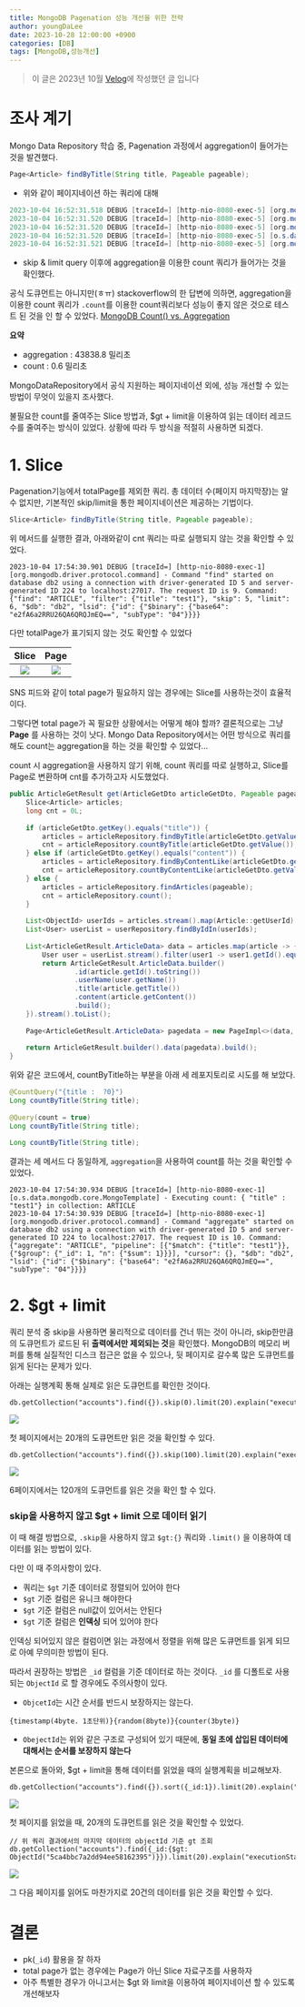 ```yaml
---
title: MongoDB Pagenation 성능 개선을 위한 전략
author: youngDaLee
date: 2023-10-28 12:00:00 +0900
categories: [DB]
tags: [MongoDB,성능개선]
---
```


> 이 글은 2023년 10월 [Velog](https://velog.io/@youngda/MongoDB-Pagenation-%EC%84%B1%EB%8A%A5-%EA%B0%9C%EC%84%A0%EC%9D%84-%EC%9C%84%ED%95%9C-%EC%A0%84%EB%9E%B5)에 작성했던 글 입니다

# 조사 계기
Mongo Data Repository 학습 중, Pagenation 과정에서 aggregation이 들어가는 것을 발견했다.

``` java
Page<Article> findByTitle(String title, Pageable pageable);
```
* 위와 같이 페이지네이션 하는 쿼리에 대해

```java
2023-10-04 16:52:31.518 DEBUG [traceId=] [http-nio-8080-exec-5] [org.mongodb.driver.protocol.command] - Command "find" started on database db2 using a connection with driver-generated ID 5 and server-generated ID 175 to localhost:27017. The request ID is 34. Command: {"find": "ARTICLE", "filter": {"title": "test1"}, "skip": 5, "limit": 5, "$db": "db2", "lsid": {"id": {"$binary": {"base64": "glOjvC1KR2KhRAZ0KBUCUQ==", "subType": "04"}}}}
2023-10-04 16:52:31.520 DEBUG [traceId=] [http-nio-8080-exec-5] [org.mongodb.driver.protocol.command] - Command "find" succeeded in 1.73 ms using a connection with driver-generated ID 5 and server-generated ID 175 to localhost:27017. The request ID is 34. Command reply: {"cursor": {"firstBatch": [{"_id": {"$oid": "651cfd23f2c1973588c10daa"}, "user_id": {"$oid": "65128e21a1bfc75f7db6a2a1"}, "title": "test1", "content": "c1"}, {"_id": {"$oid": "651cfd24f2c1973588c10dab"}, "user_id": {"$oid": "65128e21a1bfc75f7db6a2a1"}, "title": "test1", "content": "c1"}, {"_id": {"$oid": "651cfd24f2c1973588c10dac"}, "user_id": {"$oid": "65128e21a1bfc75f7db6a2a1"}, "title": "test1", "content": "c1"}, {"_id": {"$oid": "651cfd25f2c1973588c10dad"}, "user_id": {"$oid": "65128e21a1bfc75f7db6a2a1"}, "title": "test1", "content": "c1"}, {"_id": {"$oid": "651cfd26f2c1973588c10dae"}, "user_id": {"$oid": "65128e21a1bfc75f7db6a2a1"}, "title": "test1", "content": "c1"}], "id": 0, "ns": "db2.ARTICLE"}, "ok": 1.0}
2023-10-04 16:52:31.520 DEBUG [traceId=] [http-nio-8080-exec-5] [org.mongodb.driver.operation] - Received batch of 5 documents with cursorId 0 from server localhost:27017
2023-10-04 16:52:31.520 DEBUG [traceId=] [http-nio-8080-exec-5] [o.s.data.mongodb.core.MongoTemplate] - Executing count: { "title" : "test1"} in collection: ARTICLE
2023-10-04 16:52:31.521 DEBUG [traceId=] [http-nio-8080-exec-5] [org.mongodb.driver.protocol.command] - Command "aggregate" started on database db2 using a connection with driver-generated ID 5 and server-generated ID 175 to localhost:27017. The request ID is 35. Command: {"aggregate": "ARTICLE", "pipeline": [{"$match": {"title": "test1"}}, {"$group": {"_id": 1, "n": {"$sum": 1}}}], "cursor": {}, "$db": "db2", "lsid": {"id": {"$binary": {"base64": "glOjvC1KR2KhRAZ0KBUCUQ==", "subType": "04"}}}}
```
* skip & limit query 이후에 aggregation을 이용한 count 쿼리가 들어가는 것을 확인했다.


공식 도큐먼트는 아니지만(ㅎㅠ) stackoverflow의 한 답변에 의하면, aggregation을 이용한 count 쿼리가 `.count`를 이용한 count쿼리보다 성능이 좋지 않은 것으로 테스트 된 것을 인 할 수 있었다.
[MongoDB Count() vs. Aggregation](https://stackoverflow.com/questions/33181878/mongodb-count-vs-aggregation)

**요약**
* aggregation : 43838.8 밀리초
* count : 0.6 밀리초

MongoDataRepository에서 공식 지원하는 페이지네이션 외에, 성능 개선할 수 있는 방법이 무엇이 있을지 조사했다.

불필요한 count를 줄여주는 Slice 방법과, $gt + limit을 이용하여 읽는 데이터 레코드 수를 줄여주는 방식이 있었다.
상황에 따라 두 방식을 적절히 사용하면 되겠다.


# 1. Slice
Pagenation기능에서 totalPage를 제외한 쿼리.
총 데이터 수(페이지 마지막장)는 알 수 없지만, 기본적인 skip/limit을 통한 페이지네이션은 제공하는 기법이다.
```java
Slice<Article> findByTitle(String title, Pageable pageable);
```
위 메서드를 실행한 결과, 아래와같이 cnt 쿼리는 따로 실행되지 않는 것을 확인할 수 있었다.
```
2023-10-04 17:54:30.901 DEBUG [traceId=] [http-nio-8080-exec-1] [org.mongodb.driver.protocol.command] - Command "find" started on database db2 using a connection with driver-generated ID 5 and server-generated ID 224 to localhost:27017. The request ID is 9. Command: {"find": "ARTICLE", "filter": {"title": "test1"}, "skip": 5, "limit": 6, "$db": "db2", "lsid": {"id": {"$binary": {"base64": "e2fA6a2RRU26QA6QRQJmEQ==", "subType": "04"}}}}
```

 다만 totalPage가 표기되지 않는 것도 확인할 수 있었다
 
 |Slice|Page|
 |:--:|:--:|
 |![](https://velog.velcdn.com/images/youngda/post/6a3dc29c-ea7a-43bd-9937-c1add65db49d/image.png)|![](https://velog.velcdn.com/images/youngda/post/5c80aff6-f807-4fa0-add2-ea6106eca505/image.png)|
 
 
SNS 피드와 같이 total page가 필요하지 않는 경우에는 Slice를 사용하는것이 효율적이다.

그렇다면 total page가 꼭 필요한 상황에서는 어떻게 해야 할까?
결론적으로는 그냥 **Page** 를 사용하는 것이 낫다.
Mongo Data Repository에서는 어떤 방식으로 쿼리를 해도 count는 aggregation을 하는 것을 확인할 수 있었다...

count 시 aggregation을 사용하지 않기 위해, count 쿼리를 따로 실행하고, Slice를 Page로 변환하며 cnt를 추가하고자 시도했었다.
```java
public ArticleGetResult get(ArticleGetDto articleGetDto, Pageable pageable) {
    Slice<Article> articles;
    long cnt = 0L;
 
    if (articleGetDto.getKey().equals("title")) {
        articles = articleRepository.findByTitle(articleGetDto.getValue(), pageable);
        cnt = articleRepository.countByTitle(articleGetDto.getValue());
    } else if (articleGetDto.getKey().equals("content")) {
        articles = articleRepository.findByContentLike(articleGetDto.getValue(), pageable);
        cnt = articleRepository.countByContentLike(articleGetDto.getValue());
    } else {
        articles = articleRepository.findArticles(pageable);
        cnt = articleRepository.count();
    }
 
    List<ObjectId> userIds = articles.stream().map(Article::getUserId).collect(Collectors.toList());
    List<User> userList = userRepository.findByIdIn(userIds);
 
    List<ArticleGetResult.ArticleData> data = articles.map(article -> {
        User user = userList.stream().filter(user1 -> user1.getId().equals(article.getUserId())).findFirst().orElseThrow();
        return ArticleGetResult.ArticleData.builder()
                .id(article.getId().toString())
                .userName(user.getName())
                .title(article.getTitle())
                .content(article.getContent())
                .build();
    }).stream().toList();
 
    Page<ArticleGetResult.ArticleData> pagedata = new PageImpl<>(data, pageable, cnt);
 
    return ArticleGetResult.builder().data(pagedata).build();
}
```
위와 같은 코드에서, countByTitle하는 부분을 아래 세 레포지토리로 시도를 해 보았다.

``` java
@CountQuery("{title :  ?0}")
Long countByTitle(String title);
 
@Query(count = true)
Long countByTitle(String title);
 
Long countByTitle(String title);
```

결과는 세 메서드 다 동일하게, `aggregation`을 사용하여 count를 하는 것을 확인할 수 있었다.
```
2023-10-04 17:54:30.934 DEBUG [traceId=] [http-nio-8080-exec-1] [o.s.data.mongodb.core.MongoTemplate] - Executing count: { "title" : "test1"} in collection: ARTICLE
2023-10-04 17:54:30.939 DEBUG [traceId=] [http-nio-8080-exec-1] [org.mongodb.driver.protocol.command] - Command "aggregate" started on database db2 using a connection with driver-generated ID 5 and server-generated ID 224 to localhost:27017. The request ID is 10. Command: {"aggregate": "ARTICLE", "pipeline": [{"$match": {"title": "test1"}}, {"$group": {"_id": 1, "n": {"$sum": 1}}}], "cursor": {}, "$db": "db2", "lsid": {"id": {"$binary": {"base64": "e2fA6a2RRU26QA6QRQJmEQ==", "subType": "04"}}}}
```



# 2. $gt + limit
쿼리 분석 중 skip을 사용하면 물리적으로 데이터를 건너 뛰는 것이 아니라, skip한만큼의 도큐먼트가 로드된 뒤 **출력에서만 제외되는 것**을 확인했다.
MongoDB의 메모리 버퍼를 통해 실질적인 디스크 접근은 없을 수 있으나, 뒷 페이지로 갈수록 많은 도큐먼트를 읽게 된다는 문제가 있다.

아래는 실행계획 통해 실제로 읽은 도큐먼트를 확인한 것이다.

```
db.getCollection("accounts").find({}).skip(0).limit(20).explain("executionStats")
```
![](https://velog.velcdn.com/images/youngda/post/c1f5cd1f-7f42-48cb-b529-29588e5824b1/image.png)

첫 페이지에서는 20개의 도큐먼트만 읽은 것을 확인할 수 있다.

```
db.getCollection("accounts").find({}).skip(100).limit(20).explain("executionStats")
```
![](https://velog.velcdn.com/images/youngda/post/de65d418-1e6a-4b2e-920e-06a95d35af09/image.png)

6페이지에서는 120개의 도큐먼트를 읽은 것을 확인 할 수 있다.

### skip을 사용하지 않고 $gt + limit 으로 데이터 읽기
이 때 해결 방법으로, `.skip`을 사용하지 않고 `$gt:{}` 쿼리와 `.limit()` 을 이용하여 데이터를 읽는 방법이 있다.

다만 이 때 주의사항이 있다.
* 쿼리는 `$gt` 기준 데이터로 정렬되어 있어야 한다
* `$gt` 기준 컬럼은 유니크 해야한다
* `$gt` 기준 컬럼은 null값이 있어서는 안된다
* `$gt` 기준 컬럼은 **인덱싱** 되어 있어야 한다

인덱싱 되어있지 않은 컬럼이면 읽는 과정에서 정렬을 위해 많은 도큐먼트를 읽게 되므로 아예 무의미한 방법이 된다.

따라서 권장하는 방법은 `_id` 컬럼을 기준 데이터로 하는 것이다.
`_id` 를 디폴트로 사용되는 `ObjectId` 로 할 경우에도 주의사항이 있다.
* `ObjcetId`는 시간 순서를 반드시 보장하지는 않는다.
```
{timestamp(4byte. 1초단위)}{random(8byte)}{counter(3byte)}
```
* `ObejectId`는 위와 같은 구조로 구성되어 있기 때문에, **동일 초에 삽입된 데이터에 대해서는 순서를 보장하지 않는다**


본론으로 돌아와, $gt + limit을 통해 데이터를 읽었을 때의 실행계획을 비교해보자.

```
db.getCollection("accounts").find({}).sort({_id:1}).limit(20).explain("executionStats")
```
![](https://velog.velcdn.com/images/youngda/post/d192df0d-bd07-41f4-81f5-b2b0dabfc13a/image.png)

첫 페이지를 읽었을 때, 20개의 도큐먼트를 읽은 것을 확인할 수 있었다.

```
// 위 쿼리 결과에서의 마지막 데이터의 objectId 기준 gt 조회
db.getCollection("accounts").find({_id:{$gt: ObjectId("5ca4bbc7a2dd94ee58162395")}}).limit(20).explain("executionStats")
```
![](https://velog.velcdn.com/images/youngda/post/2ca4f653-f275-496c-a548-dddfc92b77e8/image.png)

그 다음 페이지를 읽어도 마찬가지로 20건의 데이터를 읽은 것을 확인할 수 있다.

# 결론
* pk(`_id`) 활용을 잘 하자
* total page가 없는 경우에는 Page가 아닌 Slice 자료구조를 사용하자
* 아주 특별한 경우가 아니고서는 $gt 와 limit을 이용하여 페이지네이션 할 수 있도록 개선해보자
